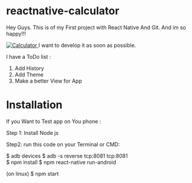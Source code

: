 # reactnative-calculator
Hey Guys. 
This is of my First project with React Native And Git. And im so happy!!!

<a href="https://trello-attachments.s3.amazonaws.com/5f2f7601d71fc85a182792c4/5f4616d16d392f7e3fd3a6b8/5d87ce77facc05d66eae31eca7cd1334/Screenshot_2020-08-29-00-39-51.png">
<img src="https://trello-attachments.s3.amazonaws.com/5f2f7601d71fc85a182792c4/5f4616d16d392f7e3fd3a6b8/5d87ce77facc05d66eae31eca7cd1334/Screenshot_2020-08-29-00-39-51.png" alt="Calculator" style="max-width: 20%;">
</a>
I want to develop it as soon as possible.

I have a ToDo list :

1. Add History 
2. Add Theme
3. Make a better View for App

<h1><strong>Installation</strong></h1>

If you Want to Test app on You phone :

Step 1:
Install Node js 

Step2:
run this code on your Terminal or CMD:

$ adb devices 
$ adb -s <DeviceName> reverse tcp:8081 tcp:8081    
$ npm install
$ npm react-native run-android

(on linux)
$ npm start

